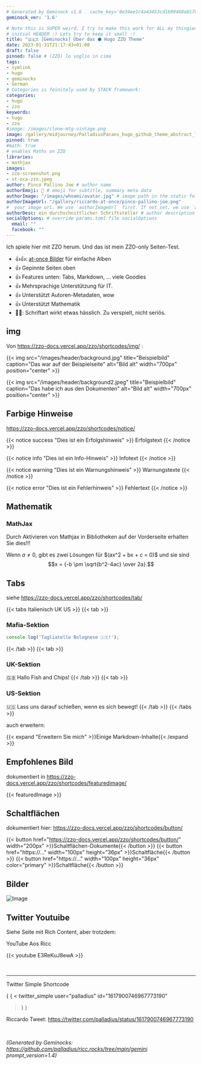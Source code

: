```yaml
---
# Generated by Geminock v1.6 . cache_key='8e34ee1c4a43453cd1b99468a01707ff3738041f5e46e9e55d1210c7ca896c8e-de.yaml'
geminock_ver: '1.6'

# Note this is SUPER weird, I try to make this work for ALL my thingies so there might be some behavioural clatches in the
# initial HEADER :) Lets try to keep it small :)
title: "🇩🇪♊ [Geminocks] Über das ⬢ Hugo ZZO Theme"
date: 2023-01-31T21:17:43+01:00
draft: false
pinned: false # (ZZO) lo voglio in cima
tags:
- symlink
- hugo
- geminocks
- German
# Categories is feinitely used by STACK framework:
categories:
- hugo
- zzo
keywords:
- hugo
- zzo
#image: /images/clone-mtg-vintage.png
image: /gallery/midjourney/PalladiusPacans_hugo_github_theme_abstract_logo_website_logo_co_cec2f356-2b55-4ef0-be71-b3bdccde2f0f.png
pinned: true
#math: true
# enables Maths on ZZO
libraries:
- mathjax
images:
- zzo-screenshot.png
- st-oca-zzo.jpeg
author: Pinco Pallino Joe # author name
authorEmoji: 🤖 # emoji for subtitle, summary meta data
authorImage: "/images/whoami/avatar.jpg" # image path in the static folder
authorImageUrl: "/gallery/riccardo-at-once/pinco-pallino-joe.png"
#  your image url. We use `authorImageUrl` first. If not set, we use `authorImage`.
authorDesc: ein durchschnittlicher Schriftsteller # author description
socialOptions: # override params.toml file socialOptions
  email: ""
  facebook: ""
---
```



Ich spiele hier mit ZZO herum. Und das ist mein ZZO-only Seiten-Test.

* 👍👍: [at-once Bilder](https://zzo-docs.vercel.app/zzo/pages/gallery/) für einfache Alben
* 👍 Gepinnte Seiten oben
* 👍 Features unten: Tabs, Markdown, ... viele Goodies
* 👍 Mehrsprachige Unterstützung für IT.
* 👍 Unterstützt Autoren-Metadaten, wow
* 👍 Unterstützt Mathematik
* 👎🏾: Schriftart wirkt etwas hässlich. Zu verspielt, nicht seriös.


## img

Von https://zzo-docs.vercel.app/zzo/shortcodes/img/ :

{{< img src="/images/header/background.jpg" title="Beispielbild" caption="Das war auf der Beispielseite" alt="Bild alt" width="700px" position="center" >}}

{{< img src="/images/header/background2.jpeg" title="Beispielbild" caption="Das habe ich aus den Dokumenten" alt="Bild alt" width="700px" position="center" >}}

## Farbige Hinweise

https://zzo-docs.vercel.app/zzo/shortcodes/notice/

{{< notice success "Dies ist ein Erfolgshinweis" >}}
Erfolgstext
{{< /notice >}}

{{< notice info "Dies ist ein Info-Hinweis" >}}
Infotext
{{< /notice >}}

{{< notice warning "Dies ist ein Warnungshinweis" >}}
Warnungstexte
{{< /notice >}}

{{< notice error "Dies ist ein Fehlerhinweis" >}}
Fehlertext
{{< /notice >}}

## Mathematik

### MathJax

Durch Aktivieren von Mathjax in Bibliotheken auf der Vorderseite erhalten Sie dies!!!

Wenn $a \ne 0$, gibt es zwei Lösungen für $\(ax^2 + bx + c = 0\)\$ und sie sind
$$x = {-b \pm \sqrt{b^2-4ac} \over 2a}.$$

## Tabs

siehe https://zzo-docs.vercel.app/zzo/shortcodes/tab/

{{< tabs Italienisch UK US >}}
  {{< tab >}}

  ### Mafia-Sektion

  ```javascript
  console.log('Tagliatelle Bolognese 🇮🇹!');
  ```

  {{< /tab >}}
  {{< tab >}}

  ### UK-Sektion

  🇬🇧 Hallo Fish and Chips!
  {{< /tab >}}
  {{< tab >}}

  ### US-Sektion

  🇺🇸 Lass uns darauf schießen, wenn es sich bewegt!
  {{< /tab >}}
{{< /tabs >}}

auch erweitern:

{{< expand "Erweitern Sie mich" >}}Einige Markdown-Inhalte{{< /expand >}}

## Empfohlenes Bild

dokumentiert in https://zzo-docs.vercel.app/zzo/shortcodes/featuredimage/

{{< featuredImage >}}

## Schaltflächen

dokumentiert hier: https://zzo-docs.vercel.app/zzo/shortcodes/button/

{{< button href="https://zzo-docs.vercel.app/zzo/shortcodes/button/" width="200px" >}}Schaltflächen-Dokumente{{< /button >}}
{{< button href="https://..." width="100px" height="36px" >}}Schaltfläche{{< /button >}}
{{< button href="https://..." width="100px" height="36px" color="primary" >}}Schaltfläche{{< /button >}}


## Bilder

![Image](/st-oca-zzo.jpeg)


## Twitter Youtuibe

Siehe Seite mit Rich Content, aber trotzdem:

YouTube Aos Ricc

{{< youtube E3ReKuJ8ewA >}}

<br>

---

Twitter Simple Shortcode

{ { <
twitter_simple user="palladius" id="1617900746967773190"
> } }

Riccardo Tweet: https://twitter.com/palladius/status/1617900746967773190

<br>





*(Generated by Geminocks: https://github.com/palladius/ricc.rocks/tree/main/gemini prompt_version=1.4)*